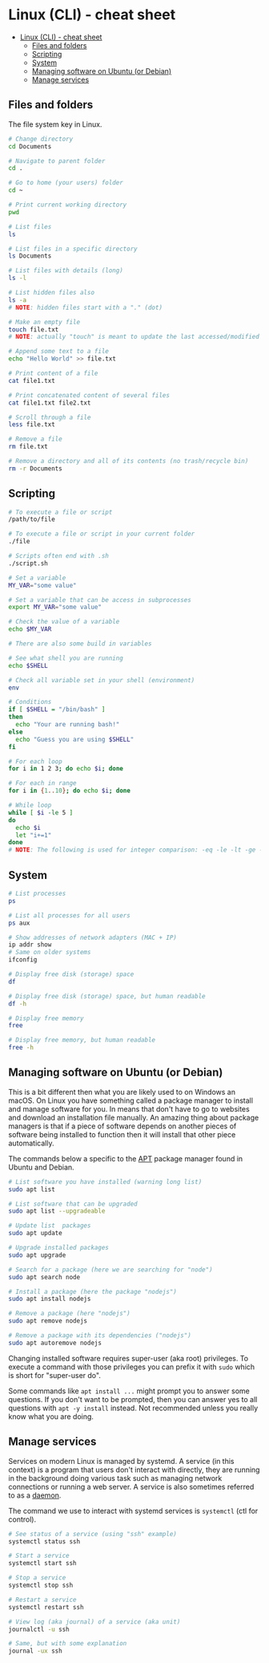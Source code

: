 # Linux (CLI) - cheat sheet

<!--toc:start-->
- [Linux (CLI) - cheat sheet](#linux-cli-cheat-sheet)
  - [Files and folders](#files-and-folders)
  - [Scripting](#scripting)
  - [System](#system)
  - [Managing software on Ubuntu (or Debian)](#managing-software-on-ubuntu-or-debian)
  - [Manage services](#manage-services)
<!--toc:end-->

## Files and folders

The file system key in Linux.

```sh
# Change directory
cd Documents

# Navigate to parent folder
cd .

# Go to home (your users) folder
cd ~

# Print current working directory
pwd

# List files
ls

# List files in a specific directory
ls Documents

# List files with details (long)
ls -l

# List hidden files also
ls -a
# NOTE: hidden files start with a "." (dot)

# Make an empty file
touch file.txt
# NOTE: actually "touch" is meant to update the last accessed/modified timestamp, but it will also create the file if it doesn't exist.

# Append some text to a file
echo "Hello World" >> file.txt

# Print content of a file
cat file1.txt

# Print concatenated content of several files
cat file1.txt file2.txt

# Scroll through a file
less file.txt

# Remove a file
rm file.txt

# Remove a directory and all of its contents (no trash/recycle bin)
rm -r Documents
```

## Scripting

```sh
# To execute a file or script
/path/to/file

# To execute a file or script in your current folder
./file

# Scripts often end with .sh
./script.sh

# Set a variable
MY_VAR="some value"

# Set a variable that can be access in subprocesses
export MY_VAR="some value"

# Check the value of a variable
echo $MY_VAR

# There are also some build in variables

# See what shell you are running
echo $SHELL

# Check all variable set in your shell (environment)
env

# Conditions
if [ $SHELL = "/bin/bash" ]
then
  echo "Your are running bash!"
else
  echo "Guess you are using $SHELL"
fi

# For each loop
for i in 1 2 3; do echo $i; done

# For each in range
for i in {1..10}; do echo $i; done

# While loop
while [ $i -le 5 ]
do
  echo $i
  let "i+=1"
done
# NOTE: The following is used for integer comparison: -eq -le -lt -ge -gt
```

## System

```sh
# List processes
ps

# List all processes for all users
ps aux

# Show addresses of network adapters (MAC + IP)
ip addr show
# Same on older systems
ifconfig

# Display free disk (storage) space
df

# Display free disk (storage) space, but human readable
df -h

# Display free memory
free

# Display free memory, but human readable
free -h
```

## Managing software on Ubuntu (or Debian)

This is a bit different then what you are likely used to on Windows an macOS.
On Linux you have something called a package manager to install and manage
software for you.
In means that don't have to go to websites and download an installation file manually.
An amazing thing about package managers is that if a piece of software depends
on another pieces of software being installed to function then it will install
that other piece automatically.

The commands below a specific to the
[APT](<https://en.wikipedia.org/wiki/APT_(software)>) package manager found in
Ubuntu and Debian.

```sh
# List software you have installed (warning long list)
sudo apt list

# List software that can be upgraded
sudo apt list --upgradeable

# Update list  packages
sudo apt update

# Upgrade installed packages
sudo apt upgrade

# Search for a package (here we are searching for "node")
sudo apt search node

# Install a package (here the package "nodejs")
sudo apt install nodejs

# Remove a package (here "nodejs")
sudo apt remove nodejs

# Remove a package with its dependencies ("nodejs")
sudo apt autoremove nodejs
```

Changing installed software requires super-user (aka root) privileges.
To execute a command with those privileges you can prefix it with `sudo` which
is short for "super-user do".

Some commands like `apt install ...` might prompt you to answer some questions.
If you don't want to be prompted, then you can answer yes to all questions with
`apt -y install` instead.
Not recommended unless you really know what you are doing.

## Manage services

Services on modern Linux is managed by systemd.
A service (in this context) is a program that users don't interact with
directly, they are running in the background doing various task such as
managing network connections or running a web server.
A service is also sometimes referred to as a
[daemon](<https://en.wikipedia.org/wiki/Daemon_(computing)>).

The command we use to interact with systemd services is `systemctl` (ctl for
control).

```sh
# See status of a service (using "ssh" example)
systemctl status ssh

# Start a service
systemctl start ssh

# Stop a service
systemctl stop ssh

# Restart a service
systemctl restart ssh

# View log (aka journal) of a service (aka unit)
journalctl -u ssh

# Same, but with some explanation
journal -ux ssh
```
